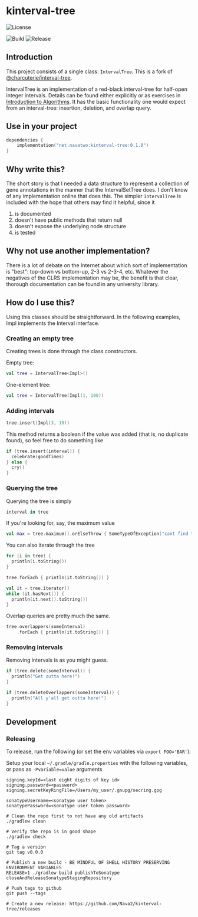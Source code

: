# kinterval-tree

![License](https://img.shields.io/github/license/Nava2/kinterval-tree)

![Build](https://img.shields.io/github/actions/workflow/status/Nava2/kinterval-tree/gradle-check-pristine.yml)
![Release](https://img.shields.io/github/v/release/Nava2/kinterval-tree)

## Introduction

This project consists of a single class: `IntervalTree`. This is a fork of [@charcuterie/interval-tree](https://github.com/charcuterie/interval-tree).

IntervalTree is an implementation of a red-black interval-tree for half-open
integer intervals. Details can be found either explicitly or as exercises in
[Introduction to Algorithms](https://mitpress.mit.edu/books/introduction-algorithms).
It has the basic functionality one would expect from an interval-tree:
insertion, deletion, and overlap query.

## Use in your project

```kotlin
dependencies {
    implementation("net.navatwo:kinterval-tree:0.1.0")
}
```

## Why write this?

The short story is that I needed a data structure to represent a collection of
gene annotations in the manner that the IntervalSetTree does. I don't know of
any implementation online that does this. The simpler `IntervalTree` is included
with the hope that others may find it helpful, since it

1. is documented
2. doesn't have public methods that return null
3. doesn't expose the underlying node structure
4. is tested

## Why not use another implementation?

There is a lot of debate on the Internet about which sort of implementation is
"best": top-down vs bottom-up, 2-3 vs 2-3-4, etc. Whatever the negatives of the
CLRS implementation may be, the benefit is that clear, thorough documentation
can be found in any university library.

## How do I use this?

Using this classes should be straightforward. In the following examples, Impl
implements the Interval interface.

### Creating an empty tree

Creating trees is done through the class constructors.

Empty tree:

```kotlin
val tree = IntervalTree<Impl>()
```

One-element tree:

```kotlin
val tree = IntervalTree(Impl(1, 100))
```

### Adding intervals

```kotlin
tree.insert(Impl(3, 10))
```

This method returns a boolean if the value was added (that is, no duplicate
found), so feel free to do something like

```kotlin
if (tree.insert(interval)) {
  celebrate(goodTimes)
} else {
  cry()
}
```

### Querying the tree

Querying the tree is simply

```kotlin
interval in tree
```

If you're looking for, say, the maximum value

```kotlin
val max = tree.maximum().orElseThrow { SomeTypeOfException("cant find the max!") }
```

You can also iterate through the tree

```kotlin
for (i in tree) {
  println(i.toString())
}
```

```kotlin
tree.forEach { println(it.toString()) }
```

```kotlin
val it = tree.iterator()
while (it.hasNext()) {
  println(it.next().toString())
}
```

Overlap queries are pretty much the same.

```kotlin
tree.overlappers(someInterval)
    .forEach { println(it.toString()) }
```

### Removing intervals

Removing intervals is as you might guess.

```kotlin
if (tree.delete(someInterval)) {
  println("Get outta here!")
}
```

```kotlin
if (tree.deleteOverlappers(someInterval)) {
  println("All y'all get outta here!")
}
```

## Development

### Releasing

To release, run the following (or set the env variables via `export FOO='BAR'`):

Setup your local `~/.gradle/gradle.properties` with the following variables, or pass as `-Pvariable=value` arguments

```
signing.keyId=<last eight digits of key id>
signing.password=<password>
signing.secretKeyRingFile=/Users/my_user/.gnupg/secring.gpg

sonatypeUsername=<sonatype user token>
sonatypePassword=<sonatype user token password>
```

```shell
# Clean the repo first to not have any old artifacts
./gradlew clean

# Verify the repo is in good shape
./gradlew check

# Tag a version
git tag v0.0.0

# Publish a new build - BE MINDFUL OF SHELL HISTORY PRESERVING ENVIRONMENT VARIABLES
RELEASE=1 ./gradlew build publishToSonatype closeAndReleaseSonatypeStagingRepository

# Push tags to github
git push --tags

# Create a new release: https://github.com/Nava2/kinterval-tree/releases
```